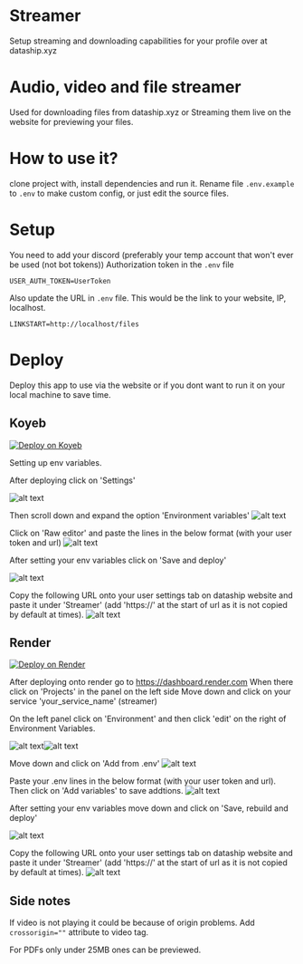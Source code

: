 # Streamer
Setup streaming and downloading capabilities for your profile over at dataship.xyz
# Audio, video and file streamer
Used for downloading files from dataship.xyz or Streaming them live on the website for previewing your files.

# How to use it?
clone project with, install dependencies and run it. Rename file `.env.example` to `.env` to make custom config, or just edit the source files.

# Setup
You need to add your discord (preferably your temp account that won't ever be used (not bot tokens)) Authorization token in the `.env` file
```
USER_AUTH_TOKEN=UserToken
```

Also update the URL in `.env` file. This would be the link to your website, IP, localhost.
```
LINKSTART=http://localhost/files
```

# Deploy
Deploy this app to use via the website or if you dont want to run it on your local machine to save time.


## Koyeb
[![Deploy on Koyeb](https://www.koyeb.com/static/images/deploy/button.svg)](https://app.koyeb.com/deploy?type=git&repository=github.com/DataShip-xyz/Streamer&branch=master&run_command=yarn%20run%20start:prod&name=dataship-streamer)

Setting up env variables.

After deploying click on 'Settings'

![alt text](https://github.com/DataShip-xyz/streamer/blob/d7416882c1ba4c9bd015bf13b1ae78d617e634e3/assets/Screenshot%20from%202025-01-14%2019-41-49.png)


Then scroll down and expand the option 'Environment variables'
![alt text](https://github.com/DataShip-xyz/streamer/blob/d7416882c1ba4c9bd015bf13b1ae78d617e634e3/assets/Screenshot%20from%202025-01-14%2019-42-16.png)

Click on 'Raw editor'
and paste the lines in the below format (with your user token and url)
![alt text](https://github.com/DataShip-xyz/streamer/blob/d7416882c1ba4c9bd015bf13b1ae78d617e634e3/assets/Screenshot%20from%202025-01-14%2019-42-49.png) 

After setting your env variables click on 'Save and deploy'

![alt text](https://github.com/DataShip-xyz/streamer/blob/e1a2ab4bf2b976e3f4d6601d442c59ec983352ff/assets/Screenshot%20from%202025-01-14%2019-55-18.png)


Copy the following URL onto your user settings tab on dataship website and paste it under 'Streamer' (add 'https://' at the start of url as it is not copied by default at times).
![alt text](https://github.com/DataShip-xyz/streamer/blob/7a1ddcf0494ca0a428de3359c67416a64acebd46/assets/Screenshot%20from%202025-01-14%2020-08-36.png)


## Render
[![Deploy on Render](https://render.com/images/deploy-to-render-button.svg)](https://render.com/deploy?repo=https://github.com/DataShip-xyz/Streamer)

After deploying onto render go to https://dashboard.render.com
When there click on 'Projects' in the panel on the left side
Move down and click on your service 'your_service_name' (streamer)

On the left panel click on 'Environment' and then click 'edit' on the right of Environment Variables.

![alt text](https://github.com/DataShip-xyz/streamer/blob/859775050966081203487910428075ddbc1167eb/assets/Screenshot%20from%202025-01-14%2019-58-48.png)![alt text](https://github.com/DataShip-xyz/streamer/blob/859775050966081203487910428075ddbc1167eb/assets/Screenshot%20from%202025-01-14%2019-59-19.png)

Move down and click on 'Add from .env'
![alt text](https://github.com/DataShip-xyz/streamer/blob/859775050966081203487910428075ddbc1167eb/assets/Screenshot%20from%202025-01-14%2019-59-41.png)

Paste your .env lines in the below format (with your user token and url). Then click on 'Add variables' to save addtions.
![alt text](https://github.com/DataShip-xyz/streamer/blob/859775050966081203487910428075ddbc1167eb/assets/Screenshot%20from%202025-01-14%2020-00-34.png)

After setting your env variables move down and click on 'Save, rebuild and deploy'

![alt text](https://github.com/DataShip-xyz/streamer/blob/859775050966081203487910428075ddbc1167eb/assets/Screenshot%20from%202025-01-14%2020-01-00.png)

Copy the following URL onto your user settings tab on dataship website and paste it under 'Streamer' (add 'https://' at the start of url as it is not copied by default at times).
![alt text](https://github.com/DataShip-xyz/streamer/blob/b077009fbe675aee6f7b6fbd8987b386ae47480f/assets/Screenshot%20from%202025-01-14%2020-08-40.png)


## Side notes
If video is not playing it could be because of origin problems. Add `crossorigin=""` attribute to video tag.

For PDFs only under 25MB ones can be previewed.
